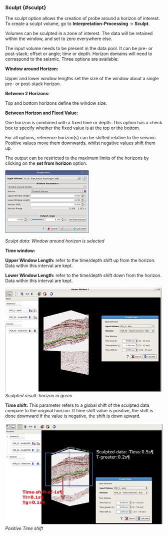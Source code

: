 ### Sculpt {#sculpt}

The sculpt option allows the creation of probe around a horizon of interest. To create a sculpt volume, go to **Interpretation-Processing** → **Sculpt**.

Volumes can be sculpted in a zone of interest. The data will be retained within the window, and set to zero everywhere else.

The input volume needs to be present in the data pool. It can be pre- or post-stack; offset or angle; time or depth. Horizon domains will need to correspond to the seismic. Three options are available:

**Window around Horizon:**

Upper and lower window lengths set the size of the window about a single pre- or post-stack horizon.

**Between 2 Horizons:**

Top and bottom horizons define the window size.

**Between Horizon and Fixed Value:**

One horizon is combined with a fixed time or depth. This option has a check box to specify whether the fixed value is at the top or the bottom.

For all options, reference horizon\(s\) can be shifted relative to the seismic. Positive values move them downwards, whilst negative values shift them up.

The output can be restricted to the maximum limits of the horizons by clicking on the **set from horizon** option.

![](/assets/100_Interpretation.png)

_Sculpt data: Window around horizon is selected_

**Time window:**

**Upper Window Length:** refer to the time/depth shift up from the horizon. Data within this interval are kept.

**Lower Window Length:** refer to the time/depth shift down from the horizon. Data within this interval are kept.

![](/assets/101_Interpretation.png)
_Sculpted result: horizon in green_

**Time shift:** This parameter refers to a global shift of the sculpted data compare to the original horizon. If time shift value is positive, the shift is done downward if the value is negative, the shift is down upward.

![](/assets/102_Interpretation.png)
_Positive Time shift_



